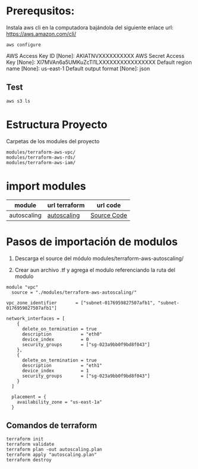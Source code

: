 # Prerequsitos:
Instala aws cli en la computadora bajándola del siguiente enlace 
url: https://aws.amazon.com/cli/
```
aws configure
```
AWS Access Key ID [None]: AKIATNVXXXXXXXXXX
AWS Secret Access Key [None]: Xl7MVAn6a5UMKuZcTl1LXXXXXXXXXXXXXXXX
Default region name [None]: us-east-1
Default output format [None]: json

## Test
```
aws s3 ls 
```
# Estructura Proyecto
Carpetas de los modules del proyecto
```
modules/terraform-aws-vpc/
modules/terraform-aws-rds/
modules/terraform-aws-iam/
```
# import modules

| module | url terraform | url code |
| ------ | ------  |  ------ |
| autoscaling  | [autoscaling](https://registry.terraform.io/modules/terraform-aws-modules/autoscaling/aws/latest) | [Source Code](https://github.com/terraform-aws-modules/terraform-aws-autoscaling.gitt) |

# Pasos de importación de modulos

1. Descarga el source del módulo
modules/terraform-aws-autoscaling/

2. Crear aun archivo .tf y agrega el modulo referenciando la ruta del modulo

```
module "vpc"
  source = "./modules/terraform-aws-autoscaling/"

vpc_zone_identifier       = ["subnet-0176959827507afb1", "subnet-0176959827507afb1"]

network_interfaces = [
    {
      delete_on_termination = true
      description           = "eth0"
      device_index          = 0
      security_groups       = ["sg-023a9bb0f9bd8f043"]
    },
    {
      delete_on_termination = true
      description           = "eth1"
      device_index          = 1
      security_groups       = ["sg-023a9bb0f9bd8f043"]
    }
  ]

  placement = {
    availability_zone = "us-east-1a"
  }

```
## Comandos de terraform
```
terraform init
terraform validate
terraform plan -out autoscaling.plan
terraform apply "autoscaling.plan"
terraform destroy
```
